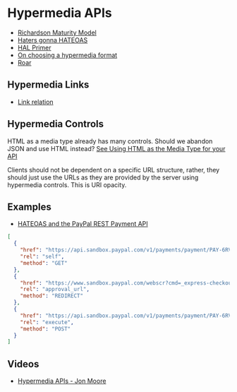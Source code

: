 # Hypermedia APIs

* [Richardson Maturity Model](http://martinfowler.com/articles/richardsonMaturityModel.html)
* [Haters gonna HATEOAS](http://timelessrepo.com/haters-gonna-hateoas)
* [HAL Primer](http://phlyrestfully.readthedocs.org/en/latest/halprimer.html)
* [On choosing a hypermedia format](http://sookocheff.com/post/api/on-choosing-a-hypermedia-format/)
* [Roar](https://github.com/apotonick/roar)

## Hypermedia Links

* [Link relation](http://blog.stateless.co/post/38378679843/hypermedia-apis-on-rails-why-dhh-should-give-a)


## Hypermedia Controls

HTML as a media type already has many controls. Should we abandon JSON and use HTML instead? [See Using HTML as the Media Type for your API](http://codeartisan.blogspot.de/2012/07/using-html-as-media-type-for-your-api.html)

Clients should not be dependent on a specific URL structure, rather, they should just use the URLs as they are provided by the server using hypermedia controls. This is URI opacity.

## Examples

* [HATEOAS and the PayPal REST Payment API](https://developer.paypal.com/docs/integration/direct/paypal-rest-payment-hateoas-links/)

```json
[
  {
    "href": "https://api.sandbox.paypal.com/v1/payments/payment/PAY-6RV70583SB702805EKEYSZ6Y",
    "rel": "self",
    "method": "GET"
  },
  {
    "href": "https://www.sandbox.paypal.com/webscr?cmd=_express-checkout&token=EC-60U79048BN7719609",
    "rel": "approval_url",
    "method": "REDIRECT"
  },
  {
    "href": "https://api.sandbox.paypal.com/v1/payments/payment/PAY-6RV70583SB702805EKEYSZ6Y/execute",
    "rel": "execute",
    "method": "POST"
  }
]
```

## Videos

* [Hypermedia APIs - Jon Moore](https://vimeo.com/20781278)